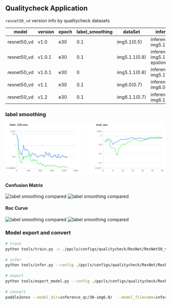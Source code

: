 ## Qualitycheck Application

`resnet50_vd` version info by qualitycheck datasets

| model       | version | epoch | label_smoothing | dataSet       | inference dir                        | onnx dir                        |
| ----------- | ------- | ----- | --------------- | ------------- | ------------------------------------ | ------------------------------- |
| resnet50_vd | v1.0    | e30   | 0.1             | img5.1(0.5)   | inference_qc/30-img5.1               | models/resnet50_vd_qc_1.0.onnx  |
| resnet50_vd | v1.0.1  | e30   | 0.1             | img5.1.1(0.8) | inference_qc/30-img5.1.1-epsilon-0.1 |                                 |
| resnet50_vd | v1.0.1  | e30   | 0               | img5.1.1(0.8) | inference_qc/30-img5.1.1             | models/resnet50_vd_qc_1.0.1onnx |
| resnet50_vd | v1.1  | e30   | 0.1               | img6.0(0.7) | inference_qc/30-img6.0             | models/resnet50_vd_qc_6.0.onnx |
| resnet50_vd | v1.2  | e30   | 0.1               | img6.1.1(0.7) | inference_qc/30-img6.1.1             | models/resnet50_vd_qc_1.2.onnx |

### label smoothing

![label smoothing compared](./img/20220520-175029.png)
#### Confusion Matrix
![label smoothing compared](./img/Confusion_Matrix—inference_qc-30-img5.1.1-no-label-smoothing.png)
![label smoothing compared](./img/Confusion_Matrix—inference_qc-30-img5.1.1-label-smoothing.png)
#### Roc Curve
![label smoothing compared](./img/Roc_Curve—inference_qc-30-img5.1.1-no-label-smoothing.png)
![label smoothing compared](./img/Roc_Curve—inference_qc-30-img5.1.1-label-smoothing.png)

### Model export and convert

```bash
# train
python tools/train.py -c ./ppcls/configs/qualitycheck/ResNet/ResNet50_vd_qc.yaml -o Arch.pretrained=True

# infer
python tools/infer.py --config ./ppcls/configs/qualitycheck/ResNet/ResNet50_vd_qc.yaml  --override Global.pretrained_model=./output_qc/ResNet50_vd/best_model --override Infer.infer_imgs=dataset/img4.0/test/chaodi01/801_00007_image_3.jpg

# export
python tools/export_model.py --config ./ppcls/configs/qualitycheck/ResNet/ResNet50_vd_qc.yaml --override Global.pretrained_model=./output_qc/ResNet50_vd/best_model

# convert
paddle2onnx --model_dir=inference_qc/30-img6.0/  --model_filename=inference.pdmodel --params_filename=inference.pdiparams --save_file=models/resnet50_vd_qc_1.1.onnx --opset_version=10  --enable_onnx_checker=True
```
